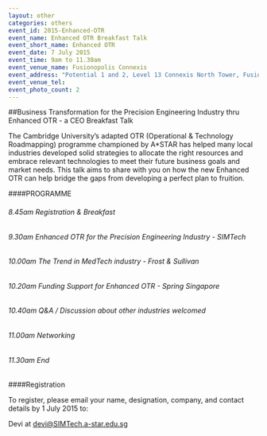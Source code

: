 ```yaml
---
layout: other
categories: others
event_id: 2015-Enhanced-OTR
event_name: Enhanced OTR Breakfast Talk
event_short_name: Enhanced OTR
event_date: 7 July 2015
event_time: 9am to 11.30am
event_venue_name: Fusionopolis Connexis
event_address: "Potential 1 and 2, Level 13 Connexis North Tower, Fusionopolis 1 Fusionopolis Way, Singapore 138632"
event_venue_tel: 
event_photo_count: 2
---
```


##Business Transformation for the Precision Engineering Industry thru Enhanced OTR - a CEO Breakfast Talk


The Cambridge University’s adapted OTR (Operational & Technology Roadmapping) programme championed by A*STAR has helped many local industries developed solid strategies to allocate the right resources and embrace relevant technologies to meet their future business goals and market needs. This talk aims to share with you on how the new Enhanced OTR can help bridge the gaps from developing a perfect plan to fruition.

####PROGRAMME

###### 8.45am Registration & Breakfast

###### 9.30am Enhanced OTR for the Precision Engineering Industry - SIMTech 

###### 10.00am The Trend in MedTech industry - Frost & Sullivan

###### 10.20am Funding Support for Enhanced OTR - Spring Singapore

###### 10.40am Q&A / Discussion about other industries welcomed

###### 11.00am Networking

###### 11.30am End

####Registration

To register, please email your name, designation, company, and contact details by 1 July 2015 to: 

Devi at [devi@SIMTech.a-star.edu.sg](mailto:devi@SIMTech.a-star.edu.sg "Enhanced OTR Breakfast Talk Registration")